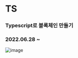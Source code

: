 # TS
### Typescript로 블록체인 만들기
### 2022.06.28 ~
![image](https://user-images.githubusercontent.com/59571464/177075289-56118cfd-937e-4a16-bfd3-f100bca5e5be.png)
